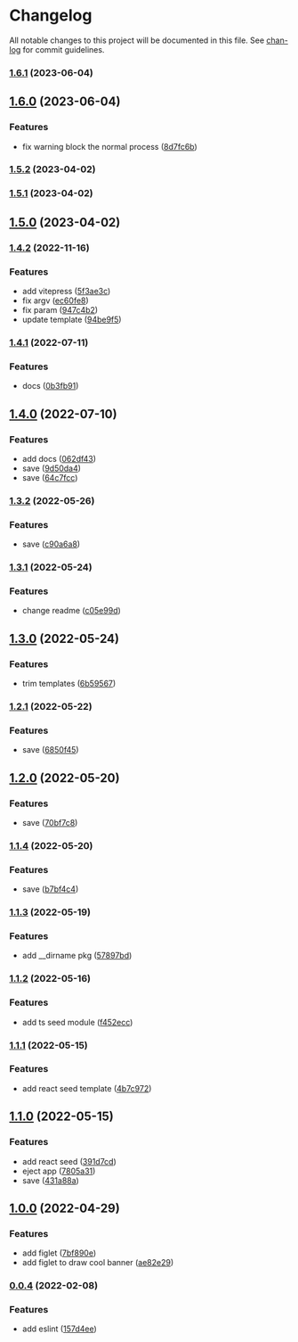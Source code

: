 # Changelog

All notable changes to this project will be documented in this file. See [chan-log](https://github.com/conventional-changelog/chan-log) for commit guidelines.

### [1.6.1](https://github.com/YanPanMichael/astart-cli/compare/v1.6.0...v1.6.1) (2023-06-04)

## [1.6.0](https://github.com/YanPanMichael/astart-cli/compare/v1.5.2...v1.6.0) (2023-06-04)


### Features

* fix warning block the normal process ([8d7fc6b](https://github.com/YanPanMichael/astart-cli/commit/8d7fc6b8e94f758db85401637bf80cb4ee83ecad))

### [1.5.2](https://github.com/YanPanMichael/astart-cli/compare/v1.5.1...v1.5.2) (2023-04-02)

### [1.5.1](https://github.com/YanPanMichael/astart-cli/compare/v1.5.0...v1.5.1) (2023-04-02)

## [1.5.0](https://github.com/YanPanMichael/astart-cli/compare/v1.4.2...v1.5.0) (2023-04-02)

### [1.4.2](https://github.com/YanPanMichael/astart-cli/compare/v1.4.1...v1.4.2) (2022-11-16)


### Features

* add vitepress ([5f3ae3c](https://github.com/YanPanMichael/astart-cli/commit/5f3ae3c4fc1ef22719cb24a1f853e2ca3573fc47))
* fix argv ([ec60fe8](https://github.com/YanPanMichael/astart-cli/commit/ec60fe871abddee5f0ccf0cc1eefdbcf5fa719a8))
* fix param ([947c4b2](https://github.com/YanPanMichael/astart-cli/commit/947c4b2aca303ba46b346d43f7a8177c759d6630))
* update template ([94be9f5](https://github.com/YanPanMichael/astart-cli/commit/94be9f50f46868b1dbadee752bdad1269374598c))

### [1.4.1](https://github.com/YanPanMichael/astart-cli/compare/v1.4.0...v1.4.1) (2022-07-11)


### Features

* docs ([0b3fb91](https://github.com/YanPanMichael/astart-cli/commit/0b3fb917182e046249bcb5b194fabd54c7eedd61))

## [1.4.0](https://github.com/YanPanMichael/astart-cli/compare/v1.3.2...v1.4.0) (2022-07-10)


### Features

* add docs ([062df43](https://github.com/YanPanMichael/astart-cli/commit/062df439d33f6054a2a5126113b68fde78f39a27))
* save ([9d50da4](https://github.com/YanPanMichael/astart-cli/commit/9d50da48189f2137f22385aa7692805eb069a7b0))
* save ([64c7fcc](https://github.com/YanPanMichael/astart-cli/commit/64c7fcc1f2a74af66e30901979f4df7ee6059b0a))

### [1.3.2](https://github.com/YanPanMichael/astart-cli/compare/v1.3.1...v1.3.2) (2022-05-26)


### Features

* save ([c90a6a8](https://github.com/YanPanMichael/astart-cli/commit/c90a6a80c7890b3feb910437f623902284ee5c12))

### [1.3.1](https://github.com/YanPanMichael/astart-cli/compare/v1.3.0...v1.3.1) (2022-05-24)


### Features

* change readme ([c05e99d](https://github.com/YanPanMichael/astart-cli/commit/c05e99df5f54c0800bbb5ea31ed1e52e7affbba1))

## [1.3.0](https://github.com/YanPanMichael/astart-cli/compare/v1.2.1...v1.3.0) (2022-05-24)


### Features

* trim templates ([6b59567](https://github.com/YanPanMichael/astart-cli/commit/6b595671c3759c0bdfdea6a48b23ecb8d54ad1e0))

### [1.2.1](https://github.com/YanPanMichael/astart-cli/compare/v1.2.0...v1.2.1) (2022-05-22)


### Features

* save ([6850f45](https://github.com/YanPanMichael/astart-cli/commit/6850f45ade1960744f69f4695c072c3b9a304485))

## [1.2.0](https://github.com/YanPanMichael/astart-cli/compare/v1.1.4...v1.2.0) (2022-05-20)


### Features

* save ([70bf7c8](https://github.com/YanPanMichael/astart-cli/commit/70bf7c8404bea38b7e5140d643f5863706433144))

### [1.1.4](https://github.com/YanPanMichael/astart-cli/compare/v1.1.3...v1.1.4) (2022-05-20)


### Features

* save ([b7bf4c4](https://github.com/YanPanMichael/astart-cli/commit/b7bf4c464396eb20075ffe9531f5644e6cec5513))

### [1.1.3](https://github.com/YanPanMichael/astart-cli/compare/v1.1.2...v1.1.3) (2022-05-19)


### Features

* add __dirname pkg ([57897bd](https://github.com/YanPanMichael/astart-cli/commit/57897bd25f8699b6c48d0f19f19a21678cf3be0b))

### [1.1.2](https://github.com/YanPanMichael/astart-cli/compare/v1.1.1...v1.1.2) (2022-05-16)


### Features

* add ts seed module ([f452ecc](https://github.com/YanPanMichael/astart-cli/commit/f452ecc7ac5a74fdaeb76d6834987d46f844fc06))

### [1.1.1](https://github.com/YanPanMichael/astart-cli/compare/v1.1.0...v1.1.1) (2022-05-15)


### Features

* add react seed template ([4b7c972](https://github.com/YanPanMichael/astart-cli/commit/4b7c972cb2a34b2983c70f9bd3393847a1fc421a))

## [1.1.0](https://github.com/YanPanMichael/astart-cli/compare/v1.0.0...v1.1.0) (2022-05-15)


### Features

* add react seed ([391d7cd](https://github.com/YanPanMichael/astart-cli/commit/391d7cdc90922dac8cff6c541af4983f7d44bfc2))
* eject app ([7805a31](https://github.com/YanPanMichael/astart-cli/commit/7805a3186f2de3af02835ce6338d707749bb367f))
* save ([431a88a](https://github.com/YanPanMichael/astart-cli/commit/431a88a3fe67c01cc4a759dee37b1d7e54190715))

## [1.0.0](https://github.com/YanPanMichael/astart-cli/compare/v0.0.4...v1.0.0) (2022-04-29)


### Features

* add figlet ([7bf890e](https://github.com/YanPanMichael/astart-cli/commit/7bf890e910764669fc9e503efb6612518a726254))
* add figlet to draw cool banner ([ae82e29](https://github.com/YanPanMichael/astart-cli/commit/ae82e296d5f0b8a77d013508f61d16b722d1521e))

### [0.0.4](https://github.com/YanPanMichael/astart-cli/compare/v0.0.2...v0.0.4) (2022-02-08)


### Features

* add eslint ([157d4ee](https://github.com/YanPanMichael/astart-cli/commit/157d4ee941c0e7a9a6d636fd86fe1c3c90df80bb))
